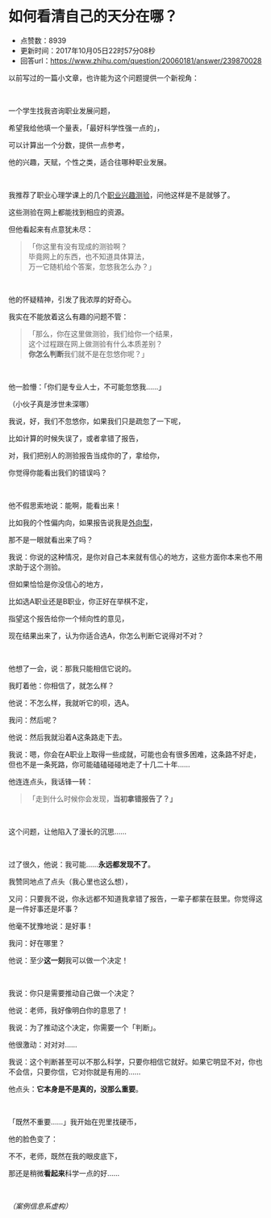# 如何看清自己的天分在哪？
- 点赞数：8939
- 更新时间：2017年10月05日22时57分08秒
- 回答url：https://www.zhihu.com/question/20060181/answer/239870028
<body>
 <p data-pid="D3Zw7x0X">以前写过的一篇小文章，也许能为这个问题提供一个新视角：</p>
 <p class="ztext-empty-paragraph"><br></p>
 <p data-pid="FM_kkC5O">一个学生找我咨询职业发展问题，</p>
 <p data-pid="KKJgQHZ3">希望我给他填一个量表，「最好科学性强一点的」，</p>
 <p data-pid="_pX9KBd-">可以计算出一个分数，提供一点参考，</p>
 <p data-pid="otZ0pnQp">他的兴趣，天赋，个性之类，适合往哪种职业发展。</p>
 <p class="ztext-empty-paragraph"><br></p>
 <p data-pid="3YmYSKqp">我推荐了职业心理学课上的几个<u>职业兴趣测验</u>，问他这样是不是就够了。</p>
 <p data-pid="1sNGQicS">这些测验在网上都能找到相应的资源。</p>
 <p data-pid="ABoI5-23">但他看起来有点意犹未尽：</p>
 <blockquote data-pid="LScAf24S">
  「你这里有没有现成的测验啊？
  <br>
  毕竟网上的东西，也不知道具体算法，
  <br>
  万一它随机给个答案，忽悠我怎么办？」
 </blockquote>
 <p class="ztext-empty-paragraph"><br></p>
 <p data-pid="76_9sTdp">他的怀疑精神，引发了我浓厚的好奇心。</p>
 <p data-pid="2gJZFdO3">我实在不能放着这么有趣的问题不管：</p>
 <blockquote data-pid="gFLZdYOr">
  「那么，你在这里做测验，我们给你一个结果，
  <br>
  这个过程跟在网上做测验有什么本质差别？
  <br><b>你怎么判断</b>我们就不是在忽悠你呢？」
 </blockquote>
 <p class="ztext-empty-paragraph"><br></p>
 <p data-pid="oeHu2Mpj">他一脸懵：「你们是专业人士，不可能忽悠我……」</p>
 <p data-pid="d19flp3T">（小伙子真是涉世未深哪）</p>
 <p data-pid="w_gWGBbU">我说，好，我们不忽悠你，如果我们只是疏忽了一下呢，</p>
 <p data-pid="ChQBfD_I">比如计算的时候失误了，或者拿错了报告，</p>
 <p data-pid="bUXK22RN">对，我们把别人的测验报告当成你的了，拿给你，</p>
 <p data-pid="UbAnzAHl">你觉得你能看出我们的错误吗？</p>
 <p class="ztext-empty-paragraph"><br></p>
 <p data-pid="F278CJYS">他不假思索地说：能啊，能看出来！</p>
 <p data-pid="kQ_jv3eD">比如我的个性偏内向，如果报告说我是<u>外向型</u>，</p>
 <p data-pid="wkEWJHMe">那不是一眼就看出来了吗？</p>
 <p data-pid="KbzhgLDi">我说：你说的这种情况，是你对自己本来就有信心的地方，这些方面你本来也不用求助于这个测验。</p>
 <p data-pid="lBZKJHgG">但如果恰恰是你没信心的地方，</p>
 <p data-pid="uWTEWe-k">比如选A职业还是B职业，你正好在举棋不定，</p>
 <p data-pid="B4ixQy6j">指望这个报告给你一个倾向性的意见，</p>
 <p data-pid="LMK7bvga">现在结果出来了，认为你适合选A，你怎么判断它说得对不对？</p>
 <p class="ztext-empty-paragraph"><br></p>
 <p data-pid="q5wQLOT5">他想了一会，说：那我只能相信它说的。</p>
 <p data-pid="nyRmG6wH">我盯着他：你相信了，就怎么样？</p>
 <p data-pid="DWRMv_F4">他说：不怎么样，我就听它的呗，选A。</p>
 <p data-pid="IFtJCGWa">我问：然后呢？</p>
 <p data-pid="jAeVo06e">他说：然后我就沿着A这条路走下去。</p>
 <p data-pid="gDv5VVcd">我说：嗯，你会在A职业上取得一些成就，可能也会有很多困难，这条路不好走，但也不是一条死路，你可能磕磕碰碰地走了十几二十年……</p>
 <p data-pid="jwMt4ztj">他连连点头，我话锋一转：</p>
 <blockquote data-pid="Hn7ap-3m">
  「走到什么时候你会发现，<b>当初拿错报告了？」</b>
 </blockquote>
 <p class="ztext-empty-paragraph"><br></p>
 <p data-pid="BR7C_iIm">这个问题，让他陷入了漫长的沉思……</p>
 <p class="ztext-empty-paragraph"><br></p>
 <p data-pid="t6Zyc6Lp">过了很久，他说：我可能……<b>永远都发现不了</b>。</p>
 <p data-pid="l2Ktp1Nw">我赞同地点了点头（我心里也这么想），</p>
 <p data-pid="_lfe30IX">又问：只要我不说，你永远都不知道我拿错了报告，一辈子都蒙在鼓里。你觉得这是一件好事还是坏事？</p>
 <p data-pid="hd4n46HB">他毫不犹豫地说：是好事！</p>
 <p data-pid="IpcJxE7f">我问：好在哪里？</p>
 <p data-pid="1KKeUUV0">他说：至少<b>这一刻</b>我可以做一个决定！</p>
 <p class="ztext-empty-paragraph"><br></p>
 <p data-pid="bc70YFAj">我说：你只是需要推动自己做一个决定？</p>
 <p data-pid="q-EdrEYR">他说：老师，我好像明白你的意思了！</p>
 <p data-pid="ac_RLKb8">我说：为了推动这个决定，你需要一个「判断」。</p>
 <p data-pid="-ayvlFzy">他很激动：对对对……</p>
 <p data-pid="wpDirL-e">我说：这个判断甚至可以不那么科学，只要你相信它就好。如果它明显不对，你也不会信，只要你信，它对你就是有用的……</p>
 <p data-pid="JmUUU-ct">他点头：<b>它本身是不是真的，没那么重要</b>。</p>
 <p class="ztext-empty-paragraph"><br></p>
 <p data-pid="TXliLy0s">「既然不重要……」我开始在兜里找硬币，</p>
 <p data-pid="xhjU-MAO">他的脸色变了：</p>
 <p data-pid="hJjDqnFl">不不，老师，既然在我的眼皮底下，</p>
 <p data-pid="L7VkXTWo">那还是稍微<b>看起来</b>科学一点的好……</p>
 <p class="ztext-empty-paragraph"><br></p>
 <p data-pid="AN1PSDxG"><i>（案例信息系虚构）</i></p>
</body>